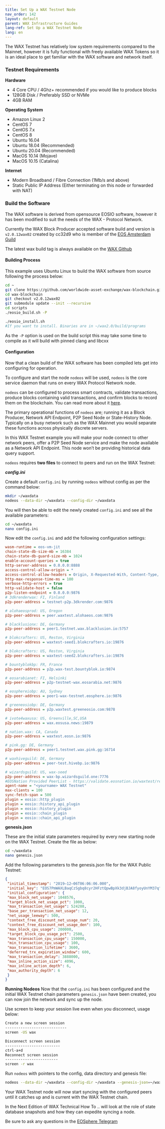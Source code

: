 ```yaml
---
title: Set Up a WAX Testnet Node
nav_order: 142
layout: default
parent: WAX Infrastructure Guides
lang-ref: Set Up a WAX Testnet Node
lang: en
---
```


The WAX Testnet has relatively low system requirements compared to the Mainnet, however it is fully functional with freely available WAX Tokens so it is an ideal place to get familiar with the WAX software and network itself.

### Testnet Requirements


**Hardware**

- 4 Core CPU / 4Ghz+ recommended if you would like to produce blocks
- 128GB Disk / Preferably SSD or NVMe
- 4GB RAM

**Operating System**

- Amazon Linux 2
- CentOS 7
- CentOS 7.x
- CentOS 8
- Ubuntu 16.04
- Ubuntu 18.04 (Recommended)
- Ubuntu 20.04 (Recommended)
- MacOS 10.14 (Mojave)
- MacOS 10.15 (Catalina)

**Internet**

- Modern Broadband / Fibre Connection (1Mb/s and above)
- Static Public IP Address (Either terminating on this node or forwarded with NAT)

### Build the Software
The WAX software is derived from opensource EOSIO software, however it has been modified to suit the needs of the WAX - Protocol Network.

Currently the WAX Block Producer accepted software build and version is ```v2.0.12wax02``` created by cc32d9 who is member of the [EOS Amsterdam Guild](https://eosamsterdam.net/)

The latest wax build tag is always available on the [WAX Github](https://github.com/worldwide-asset-exchange/wax-blockchain/tags)

#### Building Process

This example uses Ubuntu Linux to build the WAX software from source following the process below:

```sh
cd ~
git clone https://github.com/worldwide-asset-exchange/wax-blockchain.git
cd wax-blockchain
git checkout v2.0.12wax02
git submodule update --init --recursive
cd scripts 
./eosio_build.sh -P

./eosio_install.sh 
#If you want to install. Binaries are in ~/wax2.0/build/programs 
```

As the ```-P``` option is used on the build script this may take some time to compile as it will build with pinned clang and libcxx


#### Configuration

Now that a clean build of the WAX software has been compiled lets get into configuring for operation.

To configure and start the node ```nodeos``` will be used, ```nodeos``` is the core service daemon that runs on every WAX Protocol Network node.

```nodeos``` can be configured to process smart contracts, validate transactions, produce blocks containing valid transactions, and confirm blocks to record them on the blockchain. You can read more about it [here](https://developers.eos.io/manuals/eos/latest/nodeos/index).

The primary operational functions of ```nodeos``` are; running it as a Block Producer, Network API Endpoint, P2P Seed Node or State-History Node. Typically on a busy network such as the WAX Mainnet you would separate these functions across physically discrete servers.

In this WAX Testnet example you will make your node connect to other network peers, offer a P2P Seed Node service and make the node available as a Network API Endpoint. This node won’t be providing historical data query support.

```nodeos``` requires **two files** to connect to peers and run on the WAX Testnet:


***config.ini***

Create a default ```config.ini``` by running ```nodeos``` without config as per the command below:

```sh
mkdir ~/waxdata
nodeos --data-dir ~/waxdata --config-dir ~/waxdata
```

You will then be able to edit the newly created ```config.ini``` and see all the available parameters:

```sh
cd ~/waxdata
nano config.ini
```

Now edit the ```config.ini``` and add the following configuration settings:

```ini
wasm-runtime = eos-vm-jit
chain-state-db-size-mb = 16384
chain-state-db-guard-size-mb = 1024
enable-account-queries = true
http-server-address = 0.0.0.0:8888
access-control-allow-origin = *
access-control-allow-headers = Origin, X-Requested-With, Content-Type, Accept
http-max-response-time-ms = 100
verbose-http-errors = true
http-validate-host = false
p2p-listen-endpoint = 0.0.0.0:9876
# 3dkrenderwax: FI, Finland
p2p-peer-address = testnet-p2p.3dkrender.com:9876

# alohaeosprod: US, Oregon
p2p-peer-address = peer.waxtest.alohaeos.com:9876

# blacklusionx: DE, Germany
p2p-peer-address = peer1.testnet.wax.blacklusion.io:5757

# blokcrafters: US, Reston, Virginia
p2p-peer-address = waxtest-seed1.blokcrafters.io:19876

# blokcrafters: US, Reston, Virginia
p2p-peer-address = waxtest-seed2.blokcrafters.io:19876

# bountyblokbp: FR, France
p2p-peer-address = p2p.wax-test.bountyblok.io:9874

# eosarabianet: FI, Helsinki
p2p-peer-address = p2p-testnet-wax.eosarabia.net:9876

# eosphereiobp: AU, Sydney
p2p-peer-address = peer1-wax-testnet.eosphere.io:9876

# greeneosiobp: DE, Germany
p2p-peer-address = p2p.waxtest.greeneosio.com:9878

# ivote4waxusa: US, Greenville,SC,USA
p2p-peer-address = wax.eosusa.news:19879

# nation.wax: CA, Canada
p2p-peer-address = waxtest.eosn.io:9876

# pink.gg: DE, Germany
p2p-peer-address = peer1.testnet.wax.pink.gg:16714

# waxhiveguild: DE, Germany
p2p-peer-address = peer-test.hivebp.io:9876

# wizardsguild: US, wax-seed
p2p-peer-address = wax-bp.wizardsguild.one:7776
#EOSNation Provided PeerList - https://validate.eosnation.io/waxtest/reports/config.html#
agent-name = "<yourname> WAX Testnet"
max-clients = 100
sync-fetch-span = 500
plugin = eosio::http_plugin
plugin = eosio::history_api_plugin
plugin = eosio::history_plugin
plugin = eosio::chain_plugin
plugin = eosio::chain_api_plugin
```


**genesis.json**

These are the initial state parameters required by every new starting node on the WAX Testnet. Create the file as below:

```sh
cd ~/waxdata
nano genesis.json
```

Add the following parameters to the genesis.json file for the WAX Public Testnet:

```json
{
 "initial_timestamp": "2019–12–06T06:06:06.000",
 "initial_key": "EOS7PmWAXLBaqCzSgbq8cyr2HFztQpwBpXk3djBJA8fyoyUnYM37q",
 "initial_configuration": {
 "max_block_net_usage": 1048576,
 "target_block_net_usage_pct": 1000,
 "max_transaction_net_usage": 524288,
 "base_per_transaction_net_usage": 12,
 "net_usage_leeway": 500,
 "context_free_discount_net_usage_num": 20,
 "context_free_discount_net_usage_den": 100,
 "max_block_cpu_usage": 200000,
 "target_block_cpu_usage_pct": 2500,
 "max_transaction_cpu_usage": 150000,
 "min_transaction_cpu_usage": 100,
 "max_transaction_lifetime": 3600,
 "deferred_trx_expiration_window": 600,
 "max_transaction_delay": 3888000,
 "max_inline_action_size": 4096,
 "max_inline_action_depth": 6,
 "max_authority_depth": 6
 }
}
```


**Running Nodeos**
Now that the ```config.ini``` has been configured and the initial WAX Testnet chain parameters ```genesis.json``` have been created, you can now join the network and sync up the node.

Use screen to keep your session live even when you disconnect, usage below:

```sh
Create a new screen session
----------------------------
screen -US wax 

Disconnect screen session
-------------------------
ctrl-a+d 
Reconnect screen session
------------------------
screen -r wax
```

Run ```nodeos``` with pointers to the config, data directory and genesis file:

```sh
nodeos --data-dir ~/waxdata --config-dir ~/waxdata --genesis-json=~/waxdata/genesis.json
```

Your WAX Testnet node will now start syncing with the configured peers until it catches up and is current with the WAX Testnet chain.

In the Next Edition of WAX Technical How To .. will look at the role of state database snapshots and how they can expedite syncing a node.

Be sure to ask any questions in the [EOSphere Telegram](https://t.me/eosphere_io)